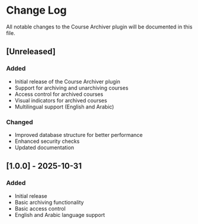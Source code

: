 # Change Log

All notable changes to the Course Archiver plugin will be documented in this file.

## [Unreleased]

### Added
- Initial release of the Course Archiver plugin
- Support for archiving and unarchiving courses
- Access control for archived courses
- Visual indicators for archived courses
- Multilingual support (English and Arabic)

### Changed
- Improved database structure for better performance
- Enhanced security checks
- Updated documentation

## [1.0.0] - 2025-10-31

### Added
- Initial release
- Basic archiving functionality
- Basic access control
- English and Arabic language support
